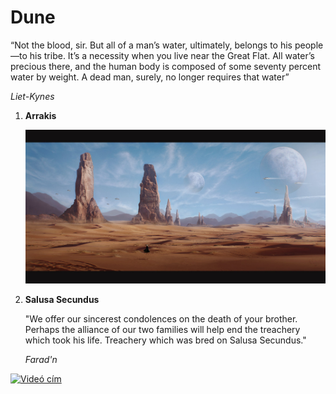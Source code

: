 # Dune

“Not the blood, sir. But all of a man’s water, ultimately, belongs to his people—to his tribe. It’s a necessity when you live near the Great Flat. All water’s precious there, and the human body is composed of some seventy percent water by weight. A dead man, surely, no longer requires that water”

_Liet-Kynes_

1. **Arrakis**

   ![arrakis](https://github.com/jakobszengabor/dune_git/blob/d904af5563d7d7b6d98fc094e5c5868610ff789c/images/arrakis_planet.jpg "Arrakis")

2. **Salusa Secundus**

   "We offer our sincerest condolences on the death of your brother. Perhaps the alliance of our two families will help end the treachery which took his life. Treachery which was bred on Salusa Secundus."
   
   _Farad'n_

[![Videó cím](https://img.youtube.com/vi/qWK3nkJhneE/0.jpg)](https://www.youtube.com/watch?v=qWK3nkJhneE)
